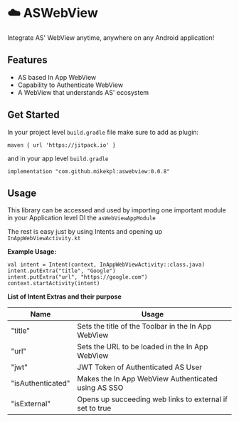 
# ☁️ ASWebView

Integrate AS' WebView anytime, anywhere on any Android application!

## Features
- AS based In App WebView
- Capability to Authenticate WebView
- A WebView that understands AS' ecosystem

## Get Started

In your project level ```build.gradle``` file make sure to add as plugin:
```
maven { url 'https://jitpack.io' }
```

and in your app level ```build.gradle```
```
implementation "com.github.mikekpl:aswebview:0.0.8"
```

## Usage

This library can be accessed and used by importing one important module in your Application level DI the ```asWebViewAppModule```

The rest is easy just by using Intents and opening up ```InAppWebViewActivity.kt```

**Example Usage:**
```
val intent = Intent(context, InAppWebViewActivity::class.java)
intent.putExtra("title", "Google")
intent.putExtra("url", "https://google.com")
context.startActivity(intent)
```

**List of Intent Extras and their purpose**

|Name|Usage|
|--|--|
|"title"|Sets the title of the Toolbar in the In App WebView|
|"url"|Sets the URL to be loaded in the In App WebView|
|"jwt"|JWT Token of Authenticated AS User|
|"isAuthenticated"|Makes the In App WebView Authenticated using AS SSO|
|"isExternal"|Opens up succeeding web links to external if set to true|